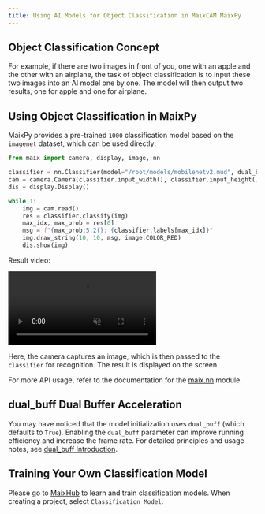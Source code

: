 ```yaml
---
title: Using AI Models for Object Classification in MaixCAM MaixPy
---
```


## Object Classification Concept

For example, if there are two images in front of you, one with an apple and the other with an airplane, the task of object classification is to input these two images into an AI model one by one. The model will then output two results, one for apple and one for airplane.

## Using Object Classification in MaixPy

MaixPy provides a pre-trained `1000` classification model based on the `imagenet` dataset, which can be used directly:

```python
from maix import camera, display, image, nn

classifier = nn.Classifier(model="/root/models/mobilenetv2.mud", dual_buff = True)
cam = camera.Camera(classifier.input_width(), classifier.input_height(), classifier.input_format())
dis = display.Display()

while 1:
    img = cam.read()
    res = classifier.classify(img)
    max_idx, max_prob = res[0]
    msg = f"{max_prob:5.2f}: {classifier.labels[max_idx]}"
    img.draw_string(10, 10, msg, image.COLOR_RED)
    dis.show(img)
```

Result video:

<video playsinline controls autoplay loop muted preload src="https://wiki.sipeed.com/maixpy/static/video/classifier.mp4" type="video/mp4">
Classifier Result video
</video>

Here, the camera captures an image, which is then passed to the `classifier` for recognition. The result is displayed on the screen.

For more API usage, refer to the documentation for the [maix.nn](/api/maix/nn.html) module.

## dual_buff Dual Buffer Acceleration

You may have noticed that the model initialization uses `dual_buff` (which defaults to `True`). Enabling the `dual_buff` parameter can improve running efficiency and increase the frame rate. For detailed principles and usage notes, see [dual_buff Introduction](./dual_buff.md).

## Training Your Own Classification Model

Please go to [MaixHub](https://maixhub.com) to learn and train classification models. When creating a project, select `Classification Model`.
